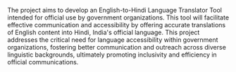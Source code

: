 The project aims to develop an English-to-Hindi Language Translator Tool intended for official use by government organizations. This tool will facilitate effective communication and accessibility by offering accurate translations of English content into Hindi, India's official language. This project addresses the critical need for language accessibility within government organizations, fostering better communication and outreach across diverse linguistic backgrounds, ultimately promoting inclusivity and efficiency in official communications.
